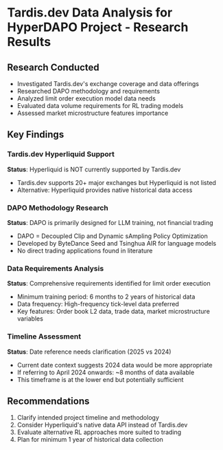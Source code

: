 # Tardis.dev Data Analysis for HyperDAPO Project - Research Results

## Research Conducted
- Investigated Tardis.dev's exchange coverage and data offerings
- Researched DAPO methodology and requirements
- Analyzed limit order execution model data needs
- Evaluated data volume requirements for RL trading models
- Assessed market microstructure features importance

## Key Findings

### Tardis.dev Hyperliquid Support
**Status**: Hyperliquid is NOT currently supported by Tardis.dev
- Tardis.dev supports 20+ major exchanges but Hyperliquid is not listed
- Alternative: Hyperliquid provides native historical data access

### DAPO Methodology Research
**Status**: DAPO is primarily designed for LLM training, not financial trading
- DAPO = Decoupled Clip and Dynamic sAmpling Policy Optimization
- Developed by ByteDance Seed and Tsinghua AIR for language models
- No direct trading applications found in literature

### Data Requirements Analysis
**Status**: Comprehensive requirements identified for limit order execution
- Minimum training period: 6 months to 2 years of historical data
- Data frequency: High-frequency tick-level data preferred
- Key features: Order book L2 data, trade data, market microstructure variables

### Timeline Assessment
**Status**: Date reference needs clarification (2025 vs 2024)
- Current date context suggests 2024 data would be more appropriate
- If referring to April 2024 onwards: ~8 months of data available
- This timeframe is at the lower end but potentially sufficient

## Recommendations
1. Clarify intended project timeline and methodology
2. Consider Hyperliquid's native data API instead of Tardis.dev
3. Evaluate alternative RL approaches more suited to trading
4. Plan for minimum 1 year of historical data collection